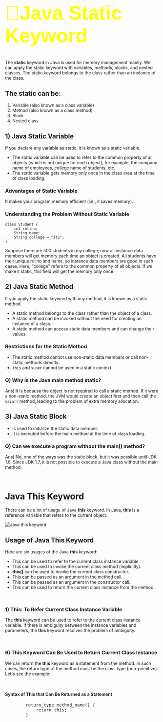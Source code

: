 <font color="yellow" size="6" face="Arial">
<h1 bgcolor="yellow">📝Java Static Keyword</h1>
</font>

<p>The <strong>static</strong> keyword in Java is used for memory management mainly. We can apply the static keyword with variables, methods, blocks, and nested classes. The static keyword belongs to the class rather than an instance of the class.</p>

<h2>The static can be:</h2>
<ol>
    <li>Variable (also known as a class variable)</li>
    <li>Method (also known as a class method)</li>
    <li>Block</li>
    <li>Nested class</li>
</ol>

<h2>1) Java Static Variable</h2>
<p>If you declare any variable as static, it is known as a static variable.</p>
<ul>
    <li>The static variable can be used to refer to the common property of all objects (which is not unique for each object), for example, the company name of employees, college name of students, etc.</li>
    <li>The static variable gets memory only once in the class area at the time of class loading.</li>
</ul>

<h3>Advantages of Static Variable</h3>
<p>It makes your program memory efficient (i.e., it saves memory).</p>

<h3>Understanding the Problem Without Static Variable</h3>
<pre><code>class Student {  
    int rollno;  
    String name;  
    String college = "ITS";  
}  
</code></pre>
<p>Suppose there are 500 students in my college; now all instance data members will get memory each time an object is created. All students have their unique rollno and name, so instance data members are good in such cases. Here, "college" refers to the common property of all objects. If we make it static, this field will get the memory only once.</p>

<h2>2) Java Static Method</h2>
<p>If you apply the static keyword with any method, it is known as a static method.</p>
<ul>
    <li>A static method belongs to the class rather than the object of a class.</li>
    <li>A static method can be invoked without the need for creating an instance of a class.</li>
    <li>A static method can access static data members and can change their values.</li>
</ul>

<h3>Restrictions for the Static Method</h3>
<ul>
    <li>The static method cannot use non-static data members or call non-static methods directly.</li>
    <li><code>this</code> and <code>super</code> cannot be used in a static context.</li>
</ul>

<h3>Q) Why is the Java main method static?</h3>
<p>Ans) It is because the object is not required to call a static method. If it were a non-static method, the JVM would create an object first and then call the <code>main()</code> method, leading to the problem of extra memory allocation.</p>

<h2>3) Java Static Block</h2>
<ul>
    <li>Is used to initialize the static data member.</li>
    <li>It is executed before the main method at the time of class loading.</li>
</ul>

<h3>Q) Can we execute a program without the main() method?</h3>
<p>Ans) No, one of the ways was the static block, but it was possible until JDK 1.6. Since JDK 1.7, it is not possible to execute a Java class without the main method.</p>

<br />
    <h1>Java This Keyword</h1>
    <p>There can be a lot of usage of Java <strong>this</strong> keyword. In Java, <strong>this</strong> is a reference variable that refers to the current object.</p>
    <img src="https://images.javatpoint.com/images/thisr.jpg" alt="Java this keyword" />
<br />
    <h2>Usage of Java This Keyword</h2>
    <p>Here are six usages of the Java <strong>this</strong> keyword:</p>
    <ul>
        <li>This can be used to refer to the current class instance variable.</li>
        <li>This can be used to invoke the current class method (implicitly).</li>
        <li><strong>this()</strong> can be used to invoke the current class constructor.</li>
        <li>This can be passed as an argument in the method call.</li>
        <li>This can be passed as an argument in the constructor call.</li>
        <li>This can be used to return the current class instance from the method.</li>
    </ul>
<br />
    <h3>1) This: To Refer Current Class Instance Variable</h3>
    <p>The <strong>this</strong> keyword can be used to refer to the current class instance variable. If there is ambiguity between the instance variables and parameters, the <strong>this</strong> keyword resolves the problem of ambiguity.</p>
<br />
    <h3>6) This Keyword Can Be Used to Return Current Class Instance</h3>
    <p>We can return the <strong>this</strong> keyword as a statement from the method. In such cases, the return type of the method must be the class type (non-primitive). Let's see the example:</p>
    <br />
    <h4>Syntax of This that Can Be Returned as a Statement</h4>
    <pre>
        return_type method_name() {
            return this;
        }
    </pre>


